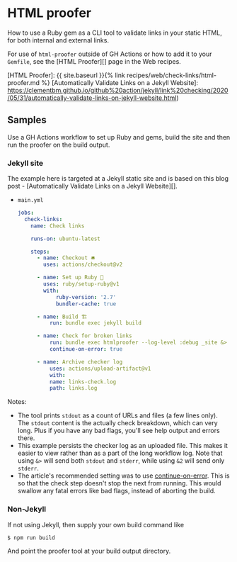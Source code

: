 # HTML proofer

How to use a Ruby gem as a CLI tool to validate links in your static HTML, for both internal and external links.

For use of `html-proofer` outside of GH Actions or how to add it to your `Gemfile`, see the [HTML Proofer][] page in the Web recipes.


[HTML Proofer]: {{ site.baseurl }}{% link recipes/web/check-links/html-proofer.md %}
[Automatically Validate Links on a Jekyll Website]: https://clementbm.github.io/github%20action/jekyll/link%20checking/2020/05/31/automatically-validate-links-on-jekyll-website.html)


## Samples

Use a GH Actions workflow to set up Ruby and gems, build the site and then run the proofer on the build output.

### Jekyll site

The example here is targeted at a Jekyll static site and is based on this blog post - [Automatically Validate Links on a Jekyll Website][].

- `main.yml`
    ```yaml
    jobs:
      check-links:
        name: Check links

        runs-on: ubuntu-latest

        steps:
          - name: Checkout 🛎️
            uses: actions/checkout@v2

          - name: Set up Ruby 💎
            uses: ruby/setup-ruby@v1
            with:
                ruby-version: '2.7'
                bundler-cache: true

          - name: Build 🏗
              run: bundle exec jekyll build

          - name: Check for broken links
              run: bundle exec htmlproofer --log-level :debug _site &> links.log
              continue-on-error: true

          - name: Archive checker log
              uses: actions/upload-artifact@v1
              with:
              name: links-check.log
              path: links.log
    ```

Notes:

- The tool prints `stdout` as a count of URLs and files (a few lines only). The `stdout` content is the actually check breakdown, which can very long. Plus if you have any bad flags, you'll see help output and errors there.
- This example persists the checker log as an uploaded file. This makes it easier to view rather than as a part of the long workflow log. Note that using `&>` will send both `stdout` and `stderr`, while using `&2` will send only `stderr`.
- The article's recommended setting was to use [continue-on-error][]. This is so that the check step doesn't stop the next from running. This would swallow any fatal errors like bad flags, instead of aborting the build.

[continue-on-error]: https://docs.github.com/en/actions/reference/workflow-syntax-for-github-actions#jobsjob_idstepscontinue-on-error

### Non-Jekyll

If not using Jekyll, then supply your own build command like

```sh
$ npm run build
```

And point the proofer tool at your build output directory.
